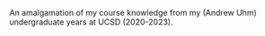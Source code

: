 An amalgamation of my course knowledge from my (Andrew Uhm) undergraduate years at UCSD (2020-2023).